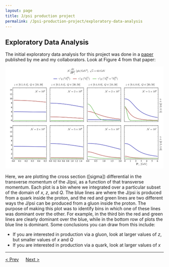 ```yaml
---
layout: page
title: J/psi production project
permalink: /Jpsi-production-project/exploratory-data-analysis
---
```


## Exploratory Data Analysis

The initial exploratory data analysis for this project was done in a [paper](https://arxiv.org/pdf/2310.13737) published by me and my collaborators.  Look at Figure 4 from that paper:

![PDFs Plot](https://raw.githubusercontent.com/reedhodges/reedhodges.github.io/main/expl_data_analysis.png)

Here, we are plotting the cross section (\[sigma]) differential in the transverse momentum of the J/psi, as a function of that transverse momentum.  Each plot is a bin where we integrated over a particular subset of the domain of *x*, *z*, and *Q*.  The blue lines are where the J/psi is produced from a quark inside the proton, and the red and green lines are two different ways the J/psi can be produced from a gluon inside the proton.  The purpose of making this plot was to identify bins in which one of these lines was dominant over the other.  For example, in the third bin the red and green lines are clearly dominant over the blue, while in the bottom row of plots the blue line is dominant.  Some conclusions you can draw from this include:

- If you are interested in production via a gluon, look at larger values of *z*, but smaller values of *x* and *Q*
- If you are interested in production via a quark, look at larger values of *x*


---

[< Prev](proj-3.markdown) &emsp; [Next >](proj-6.markdown)